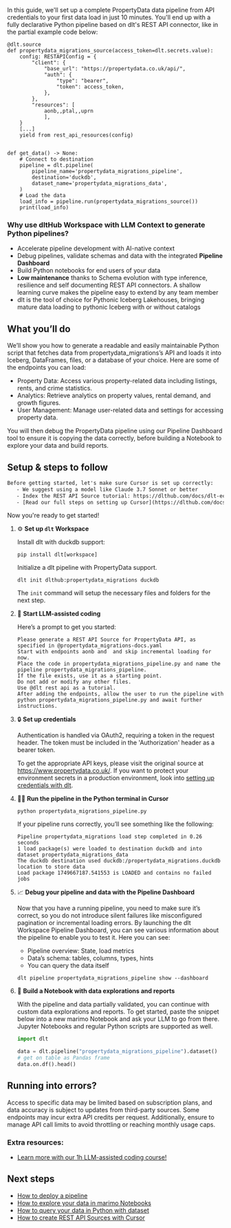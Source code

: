In this guide, we'll set up a complete PropertyData data pipeline from API credentials to your first data load in just 10 minutes. You'll end up with a fully declarative Python pipeline based on dlt's REST API connector, like in the partial example code below:

```python-outcome
@dlt.source
def propertydata_migrations_source(access_token=dlt.secrets.value):
    config: RESTAPIConfig = {
        "client": {
            "base_url": "https://propertydata.co.uk/api/",
            "auth": {
                "type": "bearer",
                "token": access_token,
            },
        },
        "resources": [
            aonb,,ptal,,uprn
            ],
    }
    [...]
    yield from rest_api_resources(config)


def get_data() -> None:
    # Connect to destination
    pipeline = dlt.pipeline(
        pipeline_name='propertydata_migrations_pipeline',
        destination='duckdb',
        dataset_name='propertydata_migrations_data', 
    )
    # Load the data
    load_info = pipeline.run(propertydata_migrations_source())
    print(load_info) 
```

### Why use dltHub Workspace with LLM Context to generate Python pipelines?

- Accelerate pipeline development with AI-native context
- Debug pipelines, validate schemas and data with the integrated **Pipeline Dashboard**
- Build Python notebooks for end users of your data
- **Low maintenance** thanks to Schema evolution with type inference, resilience and self documenting REST API connectors. A shallow learning curve makes the pipeline easy to extend by any team member
- dlt is the tool of choice for Pythonic Iceberg Lakehouses, bringing mature data loading to pythonic Iceberg with or without catalogs

## What you’ll do

We’ll show you how to generate a readable and easily maintainable Python script that fetches data from propertydata_migrations’s API and loads it into Iceberg, DataFrames, files, or a database of your choice. Here are some of the endpoints you can load:

- Property Data: Access various property-related data including listings, rents, and crime statistics.
- Analytics: Retrieve analytics on property values, rental demand, and growth figures.
- User Management: Manage user-related data and settings for accessing property data.

You will then debug the PropertyData pipeline using our Pipeline Dashboard tool to ensure it is copying the data correctly, before building a Notebook to explore your data and build reports.

## Setup & steps to follow

```default
Before getting started, let's make sure Cursor is set up correctly:
   - We suggest using a model like Claude 3.7 Sonnet or better
   - Index the REST API Source tutorial: https://dlthub.com/docs/dlt-ecosystem/verified-sources/rest_api/ and add it to context as **@dlt rest api**
   - [Read our full steps on setting up Cursor](https://dlthub.com/docs/dlt-ecosystem/llm-tooling/cursor-restapi#23-configuring-cursor-with-documentation)
```

Now you're ready to get started!

1. ⚙️ **Set up `dlt` Workspace**
    
    Install dlt with duckdb support:
    ```shell
    pip install dlt[workspace]
    ```

    Initialize a dlt pipeline with PropertyData support.
    ```shell
    dlt init dlthub:propertydata_migrations duckdb
    ```

    The `init` command will setup the necessary files and folders for the next step.
    
2. 🤠 **Start LLM-assisted coding**
    
    Here’s a prompt to get you started:
    
    ```prompt
    Please generate a REST API Source for PropertyData API, as specified in @propertydata_migrations-docs.yaml 
    Start with endpoints aonb and  and skip incremental loading for now. 
    Place the code in propertydata_migrations_pipeline.py and name the pipeline propertydata_migrations_pipeline. 
    If the file exists, use it as a starting point. 
    Do not add or modify any other files. 
    Use @dlt rest api as a tutorial. 
    After adding the endpoints, allow the user to run the pipeline with python propertydata_migrations_pipeline.py and await further instructions.
    ```

    
3. 🔒 **Set up credentials** 
    
    Authentication is handled via OAuth2, requiring a token in the request header. The token must be included in the 'Authorization' header as a bearer token.
    
    To get the appropriate API keys, please visit the original source at https://www.propertydata.co.uk/.
    If you want to protect your environment secrets in a production environment, look into [setting up credentials with dlt](https://dlthub.com/docs/walkthroughs/add_credentials).
    
4. 🏃‍♀️ **Run the pipeline in the Python terminal in Cursor**
    
    ```shell
    python propertydata_migrations_pipeline.py
    ```
    
    If your pipeline runs correctly, you’ll see something like the following:
    
    ```shell
    Pipeline propertydata_migrations load step completed in 0.26 seconds
    1 load package(s) were loaded to destination duckdb and into dataset propertydata_migrations_data
    The duckdb destination used duckdb:/propertydata_migrations.duckdb location to store data
    Load package 1749667187.541553 is LOADED and contains no failed jobs
    ```
    
5. 📈 **Debug your pipeline and data with the Pipeline Dashboard**

    Now that you have a running pipeline, you need to make sure it’s correct, so you do not introduce silent failures like misconfigured pagination or incremental loading errors. By launching the dlt Workspace Pipeline Dashboard, you can see various information about the pipeline to enable you to test it. Here you can see:
    - Pipeline overview: State, load metrics
    - Data’s schema: tables, columns, types, hints
    - You can query the data itself
    
    ```shell
    dlt pipeline propertydata_migrations_pipeline show --dashboard
    ```
    
6. 🐍 **Build a Notebook with data explorations and reports**

    With the pipeline and data partially validated, you can continue with custom data explorations and reports. To get started, paste the snippet below into a new marimo Notebook and ask your LLM to go from there. Jupyter Notebooks and regular Python scripts are supported as well.

    
    ```python
    import dlt

   data = dlt.pipeline("propertydata_migrations_pipeline").dataset()
   # get on table as Pandas frame
   data.on.df().head()
    ```

## Running into errors?

Access to specific data may be limited based on subscription plans, and data accuracy is subject to updates from third-party sources. Some endpoints may incur extra API credits per request. Additionally, ensure to manage API call limits to avoid throttling or reaching monthly usage caps.

### Extra resources:

- [Learn more with our 1h LLM-assisted coding course!](https://www.youtube.com/watch?v=GGid70rnJuM)

## Next steps

- [How to deploy a pipeline](https://dlthub.com/docs/walkthroughs/deploy-a-pipeline)
- [How to explore your data in marimo Notebooks](https://dlthub.com/docs/general-usage/dataset-access/marimo)
- [How to query your data in Python with dataset](https://dlthub.com/docs/general-usage/dataset-access/dataset)
- [How to create REST API Sources with Cursor](https://dlthub.com/docs/dlt-ecosystem/llm-tooling/cursor-restapi)
